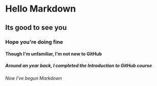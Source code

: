 # Hello Markdown
## Its good to see you
### Hope you're doing fine
#### Though I'm unfamiliar, I'm not new to GitHub
##### Around an year back, I completed the Introduction to GitHub course
###### Now I've begun Markdown
